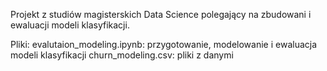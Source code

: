 Projekt z studiów magisterskich Data Science polegający na zbudowani i ewaluacji modeli klasyfikacji.

Pliki:
evalutaion_modeling.ipynb: przygotowanie, modelowanie i ewaluacja modeli klasyfikacji
churn_modeling.csv: pliki z danymi
